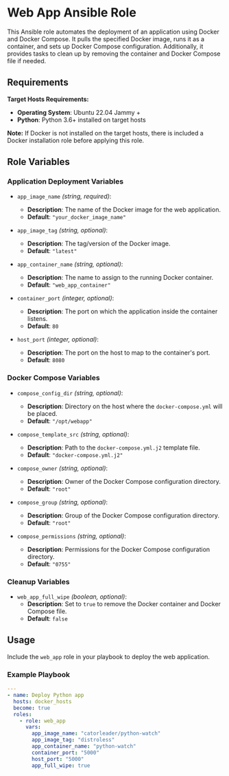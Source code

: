 # Web App Ansible Role

This Ansible role automates the deployment of an application using Docker and Docker Compose. It pulls the specified
Docker image, runs it as a container, and sets up Docker Compose configuration. Additionally, it provides tasks to clean
up by removing the container and Docker Compose file if needed.

## Requirements

**Target Hosts Requirements:**

- **Operating System**: Ubuntu 22.04 Jammy +
- **Python**: Python 3.6+ installed on target hosts

**Note:** If Docker is not installed on the target hosts, there is included a Docker installation role before applying
this role.

## Role Variables

### Application Deployment Variables

- `app_image_name` *(string, required)*:
  - **Description**: The name of the Docker image for the web application.
  - **Default**: `"your_docker_image_name"`

- `app_image_tag` *(string, optional)*:
  - **Description**: The tag/version of the Docker image.
  - **Default**: `"latest"`

- `app_container_name` *(string, optional)*:
  - **Description**: The name to assign to the running Docker container.
  - **Default**: `"web_app_container"`

- `container_port` *(integer, optional)*:
  - **Description**: The port on which the application inside the container listens.
  - **Default**: `80`

- `host_port` *(integer, optional)*:
  - **Description**: The port on the host to map to the container's port.
  - **Default**: `8080`

### Docker Compose Variables

- `compose_config_dir` *(string, optional)*:
  - **Description**: Directory on the host where the `docker-compose.yml` will be placed.
  - **Default**: `"/opt/webapp"`

- `compose_template_src` *(string, optional)*:
  - **Description**: Path to the `docker-compose.yml.j2` template file.
  - **Default**: `"docker-compose.yml.j2"`

- `compose_owner` *(string, optional)*:
  - **Description**: Owner of the Docker Compose configuration directory.
  - **Default**: `"root"`

- `compose_group` *(string, optional)*:
  - **Description**: Group of the Docker Compose configuration directory.
  - **Default**: `"root"`

- `compose_permissions` *(string, optional)*:
  - **Description**: Permissions for the Docker Compose configuration directory.
  - **Default**: `"0755"`

### Cleanup Variables

- `web_app_full_wipe` *(boolean, optional)*:
  - **Description**: Set to `true` to remove the Docker container and Docker Compose file.
  - **Default**: `false`

## Usage

Include the `web_app` role in your playbook to deploy the web application.

### Example Playbook

```yaml
---
- name: Deploy Python app
  hosts: docker_hosts
  become: true
  roles:
    - role: web_app
      vars:
        app_image_name: "catorleader/python-watch"
        app_image_tag: "distroless"
        app_container_name: "python-watch"
        container_port: "5000"
        host_port: "5000"
        app_full_wipe: true
```
